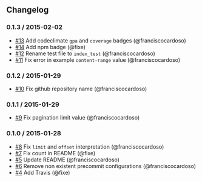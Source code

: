 ## Changelog

### 0.1.3 / 2015-02-02
- [#13](https://github.com/seegno/koa-pagination/pull/13) Add codeclimate `gpa` and `coverage` badges (@franciscocardoso)
- [#14](https://github.com/seegno/koa-pagination/pull/14) Add npm badge (@fixe)
- [#12](https://github.com/seegno/koa-pagination/pull/12) Rename test file to `index_test` (@franciscocardoso)
- [#11](https://github.com/seegno/koa-pagination/pull/11) Fix error in example `content-range` value (@franciscocardoso)

### 0.1.2 / 2015-01-29
- [#10](https://github.com/seegno/koa-pagination/pull/10) Fix github repository name (@franciscocardoso)

### 0.1.1 / 2015-01-29
- [#9](https://github.com/seegno/koa-pagination/pull/9) Fix pagination limit value (@franciscocardoso)

### 0.1.0 / 2015-01-28
- [#8](https://github.com/seegno/koa-pagination/pull/8) Fix `limit` and `offset` interpretation (@franciscocardoso)
- [#7](https://github.com/seegno/koa-pagination/pull/7) Fix count in README (@fixe)
- [#5](https://github.com/seegno/koa-pagination/pull/5) Update README (@franciscocardoso)
- [#6](https://github.com/seegno/koa-pagination/pull/6) Remove non existent precommit configurations (@franciscocardoso)
- [#4](https://github.com/seegno/koa-pagination/pull/4) Add Travis (@fixe)
